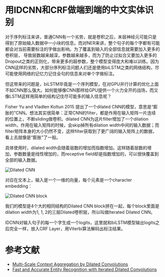 # 用IDCNN和CRF做端到端的中文实体识别

对于序列标注来讲，普通CNN有一个劣势，就是卷积之后，末层神经元可能只是得到了原始输入数据中一小块的信息。而对NER来讲，整个句子的每个字都有可能都会对当前需要标注的字做出影响。为了覆盖到输入的全部信息就需要加入更多的卷积层， 导致层数越来越深，参数越来越多，而为了防止过拟合又要加入更多的Dropout之类的正则化，带来更多的超参数，整个模型变得庞大和难以训练。因为CNN这样的劣势，大部分序列标注问题人们还是使用biLSTM之类的网络结构，尽可能使用网络的记忆力记住全句的信息来对单个字做标注。

但这带来的问题是，biLSTM毕竟是一个序列模型，在对GPU并行计算的优化上面不如CNN那么强大。如何能够像CNN那样给GPU提供一个火力全开的战场，而又像LSTM这样用简单的结构记住尽可能多的输入信息呢？

Fisher Yu and Vladlen Koltun 2015 提出了一个dilated CNN的模型，意思是“膨胀的”CNN。想法其实很简单：正常CNN的filter，都是作用在输入矩阵一片连续的位置上，不断sliding做卷积。dilated CNN为这片filter增加了一个dilation width，作用在输入矩阵的时候，会skip掉所有dilation width中间的输入数据；而filter矩阵本身的大小仍然不变，这样filter获取到了更广阔的输入矩阵上的数据，看上去就像是“膨胀”了一般。

具体使用时，dilated width会随着层数的增加而指数增加。这样随着层数的增加，参数数量是线性增加的，而receptive field却是指数增加的，可以很快覆盖到全部的输入数据。

![Dilated CNN](../../images/dilated_cnn.jpg)

对应在文本上，输入是一个一维的向量，每个元素是一个character embedding：

![Dilated CNN block](../../images/dilated_cnn_block.jpg)

我们的模型是4个大的相同结构的Dilated CNN block拼在一起，每个block里面是dilation width为1, 1, 2的三层Dilated卷积层，所以叫做Iterated Dilated CNN。

IDCNN对输入句子的每一个字生成一个logits，这里就和biLSTM模型输出logits之后完全一样，放入CRF Layer，用Viterbi算法解码出标注结果。

# 参考文献

- [Multi-Scale Context Aggregation by Dilated Convolutions](https://arxiv.org/abs/1511.07122) 
- [Fast and Accurate Entity Recognition with Iterated Dilated Convolutions](https://arxiv.org/abs/1702.02098)